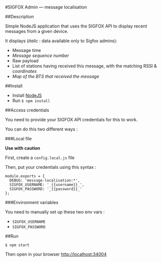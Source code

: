 #SIGFOX Admin — message localisation

##Description

Simple NodeJS application that uses the SIGFOX API to display recent messages from a given device.

It displays (_italic_ : data available only to Sigfox admins):

* Message time
* _Message sequence number_
* Raw payload
* List of stations having received this message, with the matching RSSI & _coordinates_
* _Map of the BTS that received the message_

##Install

* Install [NodeJS](http://nodejs.org/)
* Run `$ npm install`

##Access credentials

You need to provide your SIGFOX API credentials for this to work.

You can do this two different ways :


###Local file

**Use with caution**

First, create a `config.local.js` file

Then, put your credentials using this syntax :

```
module.exports = {
  DEBUG: 'message-localisation:*',
  SIGFOX_USERNAME: '_{{username}}_',
  SIGFOX_PASSWORD: '_{{password}}_'
};
```

###Environment variables

You need to manually set up these two env vars :

* `SIGFOX_USERNAME`
* `SIGFOX_PASSWORD`


##Run

```
$ npm start
```

Then open in your browser [http://localhost:34004](http://localhost:34004)
